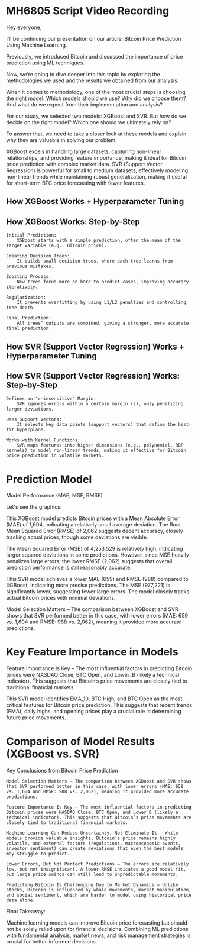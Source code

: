 # MH6805 Script Video Recording

Hey everyone,

I’ll be continuing our presentation on our article:
Bitcoin Price Prediction Using Machine Learning.

Previously, we introduced Bitcoin and discussed the importance of price prediction using ML techniques.

Now, we’re going to dive deeper into this topic by exploring the methodologies we used and the results we obtained from our analysis.

When it comes to methodology, one of the most crucial steps is choosing the right model.
Which models should we use?
Why did we choose them?
And what do we expect from their implementation and analysis?

For our study, we selected two models: XGBoost and SVR.
But how do we decide on the right model?
Which one should we ultimately rely on?

To answer that, we need to take a closer look at these models and explain why they are valuable in solving our problem.

XGBoost excels in handling large datasets, capturing non-linear relationships, and providing feature importance, making it ideal for Bitcoin price prediction with complex market data. SVR (Support Vector Regression) is powerful for small to medium datasets, effectively modeling non-linear trends while maintaining robust generalization, making it useful for short-term BTC price forecasting with fewer features.

## How XGBoost Works + Hyperparameter Tuning

## How XGBoost Works: Step-by-Step

    Initial Prediction:
        XGBoost starts with a simple prediction, often the mean of the target variable (e.g., Bitcoin price).

    Creating Decision Trees:
        It builds small decision trees, where each tree learns from previous mistakes.

    Boosting Process:
        New trees focus more on hard-to-predict cases, improving accuracy iteratively.

    Regularization:
        It prevents overfitting by using L1/L2 penalties and controlling tree depth.

    Final Prediction:
        All trees’ outputs are combined, giving a stronger, more accurate final prediction.


## How SVR (Support Vector Regression) Works + Hyperparameter Tuning


## How SVR (Support Vector Regression) Works: Step-by-Step

    Defines an "ε-insensitive" Margin:
        SVR ignores errors within a certain margin (ε), only penalizing larger deviations.

    Uses Support Vectors:
        It selects key data points (support vectors) that define the best-fit hyperplane.

    Works with Kernel Functions:
        SVR maps features into higher dimensions (e.g., polynomial, RBF kernels) to model non-linear trends, making it effective for Bitcoin price prediction in volatile markets.

# Prediction Model

Model Performance (MAE, MSE, RMSE) 


Let's see the graphics:

This XGBoost model predicts Bitcoin prices with a Mean Absolute Error (MAE) of 1,604, indicating a relatively small average deviation. The Root Mean Squared Error (RMSE) of 2,062 suggests decent accuracy, closely tracking actual prices, though some deviations are visible.

The Mean Squared Error (MSE) of 4,253,529 is relatively high, indicating larger squared deviations in some predictions. However, since MSE heavily penalizes large errors, the lower RMSE (2,062) suggests that overall prediction performance is still reasonably accurate.

This SVR model achieves a lower MAE (659) and RMSE (988) compared to XGBoost, indicating more precise predictions. The MSE (977,221) is significantly lower, suggesting fewer large errors. The model closely tracks actual Bitcoin prices with minimal deviations.

Model Selection Matters – The comparison between XGBoost and SVR shows that SVR performed better in this case, with lower errors (MAE: 659 vs. 1,604 and RMSE: 988 vs. 2,062), meaning it provided more accurate predictions.


# Key Feature Importance in Models

Feature Importance Is Key – The most influential factors in predicting Bitcoin prices were NASDAQ Close, BTC Open, and Lower_B (likely a technical indicator). This suggests that Bitcoin’s price movements are closely tied to traditional financial markets.

This SVR model identifies EMA_10, BTC High, and BTC Open as the most critical features for Bitcoin price prediction. This suggests that recent trends (EMA), daily highs, and opening prices play a crucial role in determining future price movements.

# Comparison of Model Results (XGBoost vs. SVR)

Key Conclusions from Bitcoin Price Prediction

    Model Selection Matters – The comparison between XGBoost and SVR shows that SVR performed better in this case, with lower errors (MAE: 659 vs. 1,604 and RMSE: 988 vs. 2,062), meaning it provided more accurate predictions.

    Feature Importance Is Key – The most influential factors in predicting Bitcoin prices were NASDAQ Close, BTC Open, and Lower_B (likely a technical indicator). This suggests that Bitcoin’s price movements are closely tied to traditional financial markets.

    Machine Learning Can Reduce Uncertainty, Not Eliminate It – While models provide valuable insights, Bitcoin’s price remains highly volatile, and external factors (regulations, macroeconomic events, investor sentiment) can create deviations that even the best models may struggle to predict.

    Lower Errors, But Not Perfect Predictions – The errors are relatively low, but not insignificant. A lower RMSE indicates a good model fit, but large price swings can still lead to unpredictable movements.

    Predicting Bitcoin Is Challenging Due to Market Dynamics – Unlike stocks, Bitcoin is influenced by whale movements, market manipulation, and social sentiment, which are harder to model using historical price data alone.

Final Takeaway:

Machine learning models can improve Bitcoin price forecasting but should not be solely relied upon for financial decisions. Combining ML predictions with fundamental analysis, market news, and risk management strategies is crucial for better-informed decisions.
